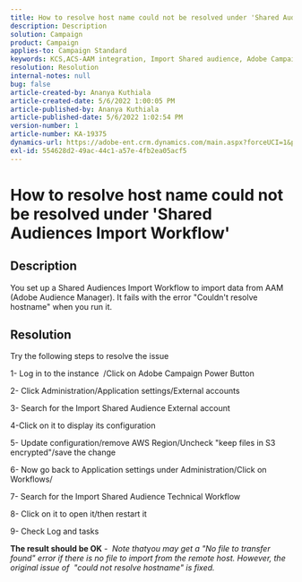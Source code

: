 ```yaml
---
title: How to resolve host name could not be resolved under 'Shared Audiences Import Workflow'
description: Description
solution: Campaign
product: Campaign
applies-to: Campaign Standard
keywords: KCS,ACS-AAM integration, Import Shared audience, Adobe Campaign Standard,
resolution: Resolution
internal-notes: null
bug: false
article-created-by: Ananya Kuthiala
article-created-date: 5/6/2022 1:00:05 PM
article-published-by: Ananya Kuthiala
article-published-date: 5/6/2022 1:02:54 PM
version-number: 1
article-number: KA-19375
dynamics-url: https://adobe-ent.crm.dynamics.com/main.aspx?forceUCI=1&pagetype=entityrecord&etn=knowledgearticle&id=008d7170-3ccd-ec11-a7b5-0022480b639b
exl-id: 554628d2-49ac-44c1-a57e-4fb2ea05acf5
---
```

# How to resolve host name could not be resolved under 'Shared Audiences Import Workflow'

## Description

You set up a Shared Audiences Import Workflow to import data from AAM (Adobe Audience Manager). It fails with the error "Couldn't resolve hostname" when you run it. 

## Resolution


Try the following steps to resolve the issue

1- Log in to the instance  /Click on Adobe Campaign Power Button

2- Click Administration/Application settings/External accounts

3- Search for the Import Shared Audience External account

4-Click on it to display its configuration

5- Update configuration/remove AWS Region/Uncheck "keep files in S3 encrypted"/save the change

6- Now go back to Application settings under Administration/Click on Workflows/

7- Search for the Import Shared Audience Technical Workflow

8- Click on it to open it/then restart it

9- Check Log and tasks

<b>The result should be OK</b> -  *Note that*y*ou may get a "No file to transfer found" error if there is no file to import from the remote host. However, the original issue of  "could not resolve hostname" is fixed.*
